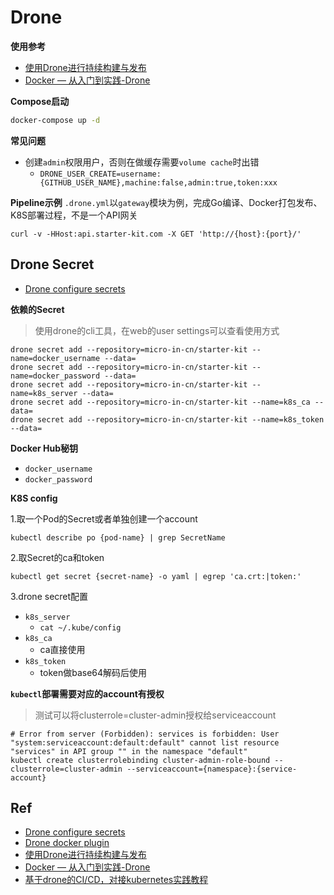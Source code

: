 # Drone

**使用参考**

- [使用Drone进行持续构建与发布](https://jimmysong.io/kubernetes-handbook/practice/drone-ci-cd.html)
- [Docker — 从入门到实践-Drone](https://www.cntofu.com/book/139/cases/ci/drone.md)

**Compose启动**
```bash
docker-compose up -d
```

**常见问题**

- 创建`admin`权限用户，否则在做缓存需要`volume cache`时出错
    - `DRONE_USER_CREATE=username:{GITHUB_USER_NAME},machine:false,admin:true,token:xxx` 


**Pipeline示例**
`.drone.yml`以`gateway`模块为例，完成Go编译、Docker打包发布、K8S部署过程，不是一个API网关

```
curl -v -HHost:api.starter-kit.com -X GET 'http://{host}:{port}/'
```

## Drone Secret
- [Drone configure secrets](https://docs.drone.io/configure/secrets/)

**依赖的Secret**

> 使用drone的cli工具，在web的user settings可以查看使用方式

```shell script
drone secret add --repository=micro-in-cn/starter-kit --name=docker_username --data=
drone secret add --repository=micro-in-cn/starter-kit --name=docker_password --data=
drone secret add --repository=micro-in-cn/starter-kit --name=k8s_server --data=
drone secret add --repository=micro-in-cn/starter-kit --name=k8s_ca --data=
drone secret add --repository=micro-in-cn/starter-kit --name=k8s_token --data=
```

**Docker Hub秘钥**

- `docker_username`
- `docker_password`

**K8S config**

1.取一个Pod的Secret或者单独创建一个account
```
kubectl describe po {pod-name} | grep SecretName
```

2.取Secret的ca和token
```
kubectl get secret {secret-name} -o yaml | egrep 'ca.crt:|token:'
```

3.drone secret配置
- `k8s_server`
    - `cat ~/.kube/config`
- `k8s_ca`
    - ca直接使用
- `k8s_token`
    - token做base64解码后使用

**`kubectl`部署需要对应的account有授权**

> 测试可以将clusterrole=cluster-admin授权给serviceaccount
    
```
# Error from server (Forbidden): services is forbidden: User "system:serviceaccount:default:default" cannot list resource "services" in API group "" in the namespace "default"
kubectl create clusterrolebinding cluster-admin-role-bound --clusterrole=cluster-admin --serviceaccount={namespace}:{service-account}
```

## Ref
- [Drone configure secrets](https://docs.drone.io/configure/secrets/)
- [Drone docker plugin](http://plugins.drone.io/drone-plugins/drone-docker/)
- [使用Drone进行持续构建与发布](https://jimmysong.io/kubernetes-handbook/practice/drone-ci-cd.html)
- [Docker — 从入门到实践-Drone](https://www.cntofu.com/book/139/cases/ci/drone.md)
- [基于drone的CI/CD，对接kubernetes实践教程](https://www.kubernetes.org.cn/4687.html)
